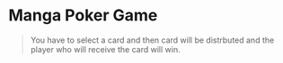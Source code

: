 # Manga Poker Game

> You have to select a card and then card will be distrbuted and the player who will receive the card will win.